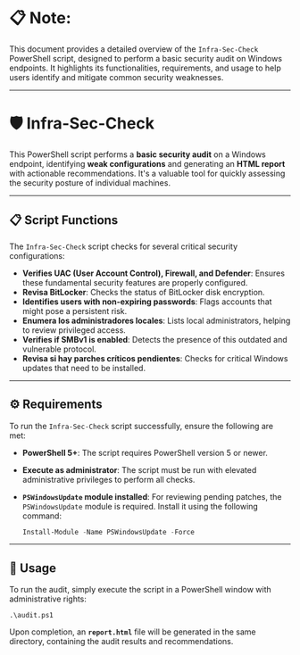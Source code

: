 # 📋 **Note:**

This document provides a detailed overview of the `Infra-Sec-Check` PowerShell script, designed to perform a basic security audit on Windows endpoints. It highlights its functionalities, requirements, and usage to help users identify and mitigate common security weaknesses.

-----

# **🛡️ Infra-Sec-Check**

This PowerShell script performs a **basic security audit** on a Windows endpoint, identifying **weak configurations** and generating an **HTML report** with actionable recommendations. It's a valuable tool for quickly assessing the security posture of individual machines.

-----

## **📋 Script Functions**

The `Infra-Sec-Check` script checks for several critical security configurations:

  * **Verifies UAC (User Account Control), Firewall, and Defender**: Ensures these fundamental security features are properly configured.
  * **Revisa BitLocker**: Checks the status of BitLocker disk encryption.
  * **Identifies users with non-expiring passwords**: Flags accounts that might pose a persistent risk.
  * **Enumera los administradores locales**: Lists local administrators, helping to review privileged access.
  * **Verifies if SMBv1 is enabled**: Detects the presence of this outdated and vulnerable protocol.
  * **Revisa si hay parches críticos pendientes**: Checks for critical Windows updates that need to be installed.

-----

## **⚙️ Requirements**

To run the `Infra-Sec-Check` script successfully, ensure the following are met:

  * **PowerShell 5+**: The script requires PowerShell version 5 or newer.

  * **Execute as administrator**: The script must be run with elevated administrative privileges to perform all checks.

  * **`PSWindowsUpdate` module installed**: For reviewing pending patches, the `PSWindowsUpdate` module is required. Install it using the following command:

    ```powershell
    Install-Module -Name PSWindowsUpdate -Force
    ```

-----

## **🚀 Usage**

To run the audit, simply execute the script in a PowerShell window with administrative rights:

```powersershell
.\audit.ps1
```

Upon completion, an **`report.html`** file will be generated in the same directory, containing the audit results and recommendations.
